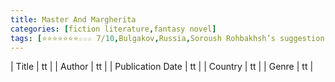 ```yaml
---
title: Master And Margherita
categories: [fiction literature,fantasy novel]
tags: [⭐⭐⭐⭐⭐⭐⭐☆☆☆ 7/10,Bulgakov,Russia,Soroush Rohbakhsh’s suggestion,1967,story]
---
```

        
| Title | tt |
| Author | tt  |
| Publication Date | tt   |
| Country | tt |
| Genre | tt  |
        